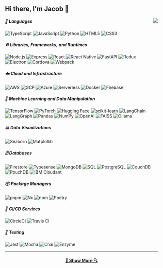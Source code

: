 ## Hi there, I'm Jacob 👋
<img align="right" src="https://visitor-badge.laobi.icu/badge?page_id=JacobMacInnis.JacobMacInnis" />

##### 🧠 Languages
![TypeScript](https://img.shields.io/badge/TypeScript-3178C6?style=for-the-badge&logo=typescript&logoColor=white)
![JavaScript](https://img.shields.io/badge/JavaScript-F7DF1E?style=for-the-badge&logo=javascript&logoColor=black)
![Python](https://img.shields.io/badge/Python-3776AB?style=for-the-badge&logo=python&logoColor=white)
![HTML5](https://img.shields.io/badge/HTML5-E34F26?style=for-the-badge&logo=html5&logoColor=white)
![CSS3](https://img.shields.io/badge/CSS3-1572B6?style=for-the-badge&logo=css3&logoColor=white)
##### ⚙️ Libraries, Frameworks, and Runtimes
![Node.js](https://img.shields.io/badge/Node.js-339933?style=for-the-badge&logo=nodedotjs&logoColor=white)
![Express](https://img.shields.io/badge/Express-000000?style=for-the-badge&logo=express&logoColor=white)
![React](https://img.shields.io/badge/React-61DAFB?style=for-the-badge&logo=react&logoColor=black)
![React Native](https://img.shields.io/badge/React_Native-61DAFB?style=for-the-badge&logo=react&logoColor=black)
![FastAPI](https://img.shields.io/badge/FastAPI-005571?style=for-the-badge&logo=fastapi)
![Redux](https://img.shields.io/badge/Redux-764ABC?style=for-the-badge&logo=redux&logoColor=white)
![Electron](https://img.shields.io/badge/Electron-47848F?style=for-the-badge&logo=electron&logoColor=white)
![Cordova](https://img.shields.io/badge/Cordova-E8E8E8?style=for-the-badge&logo=apachecordova&logoColor=black)
![Webpack](https://img.shields.io/badge/Webpack-8DD6F9?style=for-the-badge&logo=webpack&logoColor=black)
##### ☁️ Cloud and Infrastructure
![AWS](https://img.shields.io/badge/AWS-FF9900?style=for-the-badge&logo=amazonaws&logoColor=white)
![GCP](https://img.shields.io/badge/GCP-4285F4?style=for-the-badge&logo=googlecloud&logoColor=white)
![Azure](https://img.shields.io/badge/Azure-0078D4?style=for-the-badge&logo=microsoftazure&logoColor=white)
![Serverless](https://img.shields.io/badge/Serverless-FD5750?style=for-the-badge&logo=serverless&logoColor=white)
![Docker](https://img.shields.io/badge/Docker-2496ED?style=for-the-badge&logo=docker&logoColor=white)
![Firebase](https://img.shields.io/badge/Firebase-FFCA28?style=for-the-badge&logo=firebase&logoColor=black)
##### 🧠 Machine Learning and Data Manipulation
![TensorFlow](https://img.shields.io/badge/TensorFlow-FF6F00?style=for-the-badge&logo=tensorflow&logoColor=white)
![PyTorch](https://img.shields.io/badge/PyTorch-EE4C2C?style=for-the-badge&logo=pytorch&logoColor=white)
![Hugging Face](https://img.shields.io/badge/HuggingFace-FF6F61?style=for-the-badge&logo=huggingface&logoColor=white)
![scikit-learn](https://img.shields.io/badge/scikit--learn-F7931E?style=for-the-badge&logo=scikit-learn&logoColor=white)
![LangChain](https://img.shields.io/badge/LangChain-000000?style=for-the-badge&logo=langchain&logoColor=white)
![LangGraph](https://img.shields.io/badge/LangGraph-1F3F3C?style=for-the-badge&logo=langchain&logoColor=white)
![Pandas](https://img.shields.io/badge/Pandas-150458?style=for-the-badge&logo=pandas&logoColor=white)
![NumPy](https://img.shields.io/badge/NumPy-013243?style=for-the-badge&logo=numpy&logoColor=white)
![OpenAI](https://img.shields.io/badge/OpenAI-412991?style=for-the-badge&logo=openai&logoColor=white)
![FAISS](https://img.shields.io/badge/FAISS-009688?style=for-the-badge)
![Ollama](https://img.shields.io/badge/Ollama-212121?style=for-the-badge)
##### 📊 Data Visualizations
![Seaborn](https://img.shields.io/badge/Seaborn-9AABDD?style=for-the-badge)
![Matplotlib](https://img.shields.io/badge/Matplotlib-11557C?style=for-the-badge)
##### 🗄️ Databases
![Firestore](https://img.shields.io/badge/Firestore-FFA000?style=for-the-badge&logo=googlefirebase&logoColor=white)
![Typesense](https://img.shields.io/badge/Typesense-E6461A?style=for-the-badge)
![MongoDB](https://img.shields.io/badge/MongoDB-47A248?style=for-the-badge&logo=mongodb&logoColor=white)
![SQL](https://img.shields.io/badge/SQL-4479A1?style=for-the-badge)
![PostgreSQL](https://img.shields.io/badge/PostgreSQL-336791?style=for-the-badge&logo=postgresql&logoColor=white)
![CouchDB](https://img.shields.io/badge/CouchDB-E42528?style=for-the-badge&logo=apachecouchdb&logoColor=white)
![PouchDB](https://img.shields.io/badge/PouchDB-306683?style=for-the-badge)
![IBM Cloudant](https://img.shields.io/badge/IBM_Cloudant-1261FE?style=for-the-badge&logo=ibm&logoColor=white)
##### 📦 Package Managers
![pnpm](https://img.shields.io/badge/pnpm-F69220?style=for-the-badge&logo=pnpm&logoColor=white)
![Nx](https://img.shields.io/badge/Nx-143055?style=for-the-badge&logo=nx&logoColor=white)
![npm](https://img.shields.io/badge/npm-CB3837?style=for-the-badge&logo=npm&logoColor=white)
![Poetry](https://img.shields.io/badge/Poetry-60A5FA?style=for-the-badge&logo=poetry&logoColor=white)
##### 🚀 CI/CD Services
![CircleCI](https://img.shields.io/badge/CircleCI-343434?style=for-the-badge&logo=circleci&logoColor=white)
![Travis CI](https://img.shields.io/badge/Travis--CI-3EAAAF?style=for-the-badge&logo=travisci&logoColor=white)
##### 🧪 Testing
![Jest](https://img.shields.io/badge/Jest-C21325?style=for-the-badge&logo=jest&logoColor=white)
![Mocha](https://img.shields.io/badge/Mocha-8D6748?style=for-the-badge&logo=mocha&logoColor=white)
![Chai](https://img.shields.io/badge/Chai-A30701?style=for-the-badge)
![Enzyme](https://img.shields.io/badge/Enzyme-00ADD8?style=for-the-badge)

<hr>
<!---
  <h2 align="center">⚡ Stats ⚡</h2>
  <br>
  <p align=center>
    <div align=center>
      <a href="https://github.com/denvercoder1/github-readme-streak-stats" title="Go to Source">
        <img align="left" width=390 src="https://streak-stats.demolab.com/?user=JacobMacInnis&theme=react&border=61dafb&hide_border=true" alt="zumrudu-anka" />
      </a>
      <a href="https://github.com/anuraghazra/github-readme-stats" title="Go to Source">
        <img align="right" width=390 src="https://github-readme-stats.vercel.app/api?username=JacobMacInnis&show_icons=true&theme=react&border_color=61dafb&hide_border=true" />
      </a>
    </div>
    <br><br><br><br><br><br><br><br><br>
    <div align=center>
      <a href="https://github.com/anuraghazra/github-readme-stats">
        <img height=200 align="center" src="https://github-readme-stats.vercel.app/api/top-langs/?username=JacobMacInnis&hide=c%23,powershell,Mathematica,Ruby,Objective-C,Objective-C%2b%2b,Cuda&title_color=61dafb&text_color=ffffff&icon_color=61dafb&bg_color=20232a&langs_count=8&layout=compact&border_color=61dafb&hide_border=true&size_weight=0.5&count_weight=0.5" />
      </a>
    </div>
    <br>  
    <img src="https://github-readme-activity-graph.vercel.app/graph?username=JacobMacInnis&theme=react-dark&bg_color=20232a&hide_border=true" width="100%"/>
  </p
-->

<h4 align="center">
  <a href="https://github.com/JacobMacInnis?tab=repositories" title="Show Repositories">🔎 Show More 🔍</a>
</h4>
<!--
**JacobMacInnis/JacobMacInnis** is a ✨ _special_ ✨ repository because its `README.md` (this file) appears on your GitHub profile.

Here are some ideas to get you started:


- 🔭 I’m currently working on ...
- 🌱 I’m currently learning ...
- 👯 I’m looking to collaborate on ...
- 🤔 I’m looking for help with ...
- 💬 Ask me about ...
- 📫 How to reach me: ...
- 😄 Pronouns: ...
- ⚡ Fun fact: ...
-->
